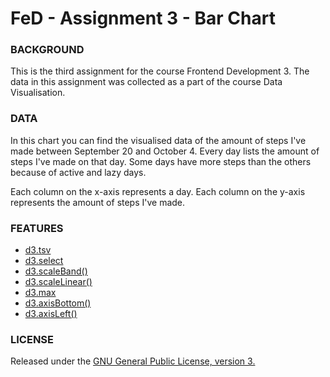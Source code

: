 # FeD - Assignment 3 - Bar Chart

### BACKGROUND
This is the third assignment for the course Frontend Development 3.
The data in this assignment was collected as a part of the course Data Visualisation.


### DATA
In this chart you can find the visualised data of the amount of steps I've made between September 20 and October 4. Every day lists the amount of steps I've made on that day. Some days have more steps than the others because of active and lazy days.

Each column on the x-axis represents a day. Each column on the y-axis represents the amount of steps I've made.


### FEATURES
* [d3.tsv](https://github.com/d3/d3-request#tsv)
* [d3.select](https://github.com/d3/d3-selection#select)
* [d3.scaleBand()](https://github.com/d3/d3-scale#scaleBand)
* [d3.scaleLinear()](https://github.com/d3/d3-scale#scaleLinear)
* [d3.max](https://github.com/d3/d3-array#max)
* [d3.axisBottom()](https://github.com/d3/d3-axis#axisBottom)
* [d3.axisLeft()](https://github.com/d3/d3-axis#axisLeft)


### LICENSE
Released under the [GNU General Public License, version 3.](https://opensource.org/licenses/GPL-3.0)
